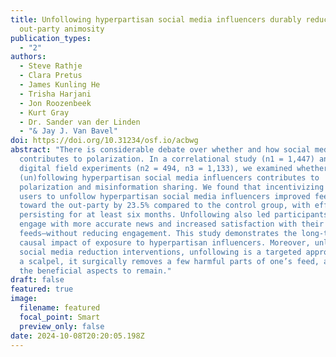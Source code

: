 ```yaml
---
title: Unfollowing hyperpartisan social media influencers durably reduces
  out-party animosity
publication_types:
  - "2"
authors:
  - Steve Rathje
  - Clara Pretus
  - James Kunling He
  - Trisha Harjani
  - Jon Roozenbeek
  - Kurt Gray
  - Dr. Sander van der Linden
  - "& Jay J. Van Bavel"
doi: https://doi.org/10.31234/osf.io/acbwg
abstract: "There is considerable debate over whether and how social media
  contributes to polarization. In a correlational study (n1 = 1,447) and two
  digital field experiments (n2 = 494, n3 = 1,133), we examined whether
  (un)following hyperpartisan social media influencers contributes to
  polarization and misinformation sharing. We found that incentivizing Twitter/X
  users to unfollow hyperpartisan social media influencers improved feelings
  toward the out-party by 23.5% compared to the control group, with effects
  persisting for at least six months. Unfollowing also led participants to
  engage with more accurate news and increased satisfaction with their Twitter/X
  feeds—without reducing engagement. This study demonstrates the long-term
  causal impact of exposure to hyperpartisan influencers. Moreover, unlike other
  social media reduction interventions, unfollowing is a targeted approach: like
  a scalpel, it surgically removes a few harmful parts of one’s feed, allowing
  the beneficial aspects to remain."
draft: false
featured: true
image:
  filename: featured
  focal_point: Smart
  preview_only: false
date: 2024-10-08T20:20:05.198Z
---
```

